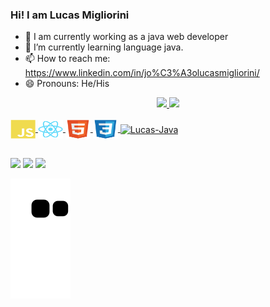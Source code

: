 ### Hi! I am Lucas Migliorini

- 🔭 I am currently working as a java web developer
- 🌱 I’m currently learning language java.
- 📫 How to reach me: https://www.linkedin.com/in/jo%C3%A3olucasmigliorini/
- 😄 Pronouns: He/His

<div align="center">
  <a href="https://github.com/LucasMigliorini65">
  <img height="180em" src="https://github-readme-stats.vercel.app/api?username=LucasMigliorini65&show_icons=true&theme=calm&include_all_commits=true&count_private=true"/>
  <img height="180em" src="https://github-readme-stats.vercel.app/api/top-langs/?username=LucasMigliorini65&layout=compact&langs_count=7&theme=calm"/>
</div>
  <div style="display: inline_block"><br>
  <img align="center" alt="Lucas-Js" height="30" width="40" src="https://raw.githubusercontent.com/devicons/devicon/master/icons/javascript/javascript-plain.svg">
  <img align="center" alt="Lucas-React" height="30" width="40" src="https://raw.githubusercontent.com/devicons/devicon/master/icons/react/react-original.svg">
  <img align="center" alt="Lucas-HTML" height="30" width="40" src="https://raw.githubusercontent.com/devicons/devicon/master/icons/html5/html5-original.svg">
  <img align="center" alt="Lucas-CSS" height="30" width="40" src="https://raw.githubusercontent.com/devicons/devicon/master/icons/css3/css3-original.svg">
  <img align="center" alt="Lucas-Java" height="30" width="40" src="https://cdn.jsdelivr.net/gh/devicons/devicon/icons/java/java-original.svg" />
</div>
<br>
<div>
  
  <a href="https://instagram.com/lucas_migliorini65" target="_blank"><img src="https://img.shields.io/badge/-Instagram-%23E4405F?style=for-the-badge&logo=instagram&logoColor=white" target="_blank"></a>
 <a href = "https://mail.google.com/mail/u/0/#inbox"><img src="https://img.shields.io/badge/-Gmail-%23333?style=for-the-badge&logo=gmail&logoColor=white" target="_blank"></a>
  <a href="https://www.linkedin.com/in/jo%C3%A3olucasmigliorini/" target="_blank"><img src="https://img.shields.io/badge/-LinkedIn-%230077B5?style=for-the-badge&logo=linkedin&logoColor=white" target="_blank"></a> 
 
 
</div>
  
![snake gif](https://github.com/LucasMigliorini65/LucasMigliorini65/blob/output/github-contribution-grid-snake.svg)
